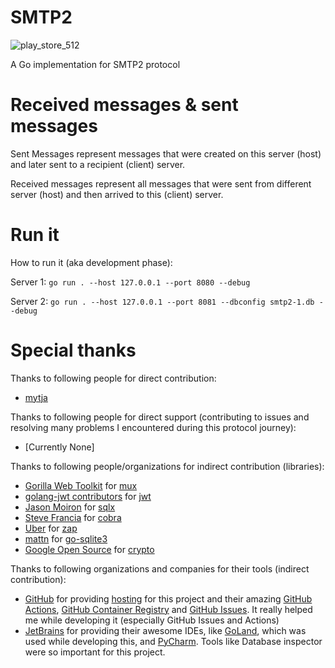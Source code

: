 # SMTP2
![play_store_512](https://user-images.githubusercontent.com/52399966/149671395-c6a126a4-3c2b-48f3-9f00-64fef3214aad.png)

A Go implementation for SMTP2 protocol

# Received messages & sent messages
Sent Messages represent messages that were created on this server (host)
and later sent to a recipient (client) server.

Received messages represent all messages that were sent from
different server (host) and then arrived to this (client) server.

# Run it
How to run it (aka development phase):

Server 1: `go run . --host 127.0.0.1 --port 8080 --debug`

Server 2: `go run . --host 127.0.0.1 --port 8081 --dbconfig smtp2-1.db --debug`

# Special thanks
Thanks to following people for direct contribution:
- [mytja](https://github.com/mytja)

Thanks to following people for direct support (contributing to issues and resolving many problems I encountered during this protocol journey):
- [Currently None]

Thanks to following people/organizations for indirect contribution (libraries):
- [Gorilla Web Toolkit](https://github.com/gorilla) for [mux](https://github.com/gorilla/mux)
- [golang-jwt contributors](https://github.com/golang-jwt) for [jwt](https://github.com/golang-jwt/jwt)
- [Jason Moiron](https://github.com/jmoiron) for [sqlx](https://github.com/jmoiron/sqlx)
- [Steve Francia](https://github.com/spf13) for [cobra](https://github.com/spf13/cobra)
- [Uber](https://go.uber.org) for [zap](https://go.uber.org/zap)
- [mattn](https://github.com/mattn) for [go-sqlite3](https://github.com/mattn/go-sqlite3)
- [Google Open Source](https://cs.opensource.google/) for [crypto](https://cs.opensource.google/go/x/crypto)

Thanks to following organizations and companies for their tools (indirect contribution):
- [GitHub](https://github.com) for providing [hosting](https://github.com) for this project and their amazing [GitHub Actions](https://github.com/features/actions), [GitHub Container Registry](https://ghcr.io) and [GitHub Issues](https://github.com/features/issues/). It really helped me while developing it (especially GitHub Issues and Actions)
- [JetBrains](https://jetbrains.com) for providing their awesome IDEs, like [GoLand](https://www.jetbrains.com/go/), which was used while developing this, and [PyCharm](https://www.jetbrains.com/pycharm/). Tools like Database inspector were so important for this project.


